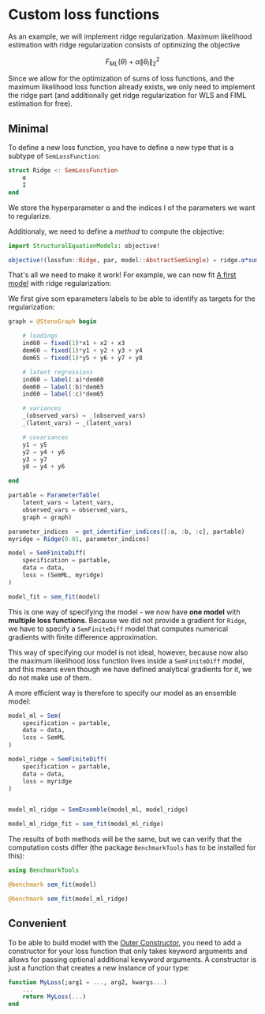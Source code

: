 # Custom loss functions

As an example, we will implement ridge regularization. Maximum likelihood estimation with ridge regularization consists of optimizing the objective
```math
F_{ML}(\theta) + \alpha \lVert \theta_I \rVert^2_2
```
Since we allow for the optimization of sums of loss functions, and the maximum likelihood loss function already exists, we only need to implement the ridge part (and additionally get ridge regularization for WLS and FIML estimation for free).

## Minimal
To define a new loss function, you have to define a new type that is a subtype of `SemLossFunction`:
```julia
struct Ridge <: SemLossFunction
    α
    I
end
```
We store the hyperparameter α and the indices I of the parameters we want to regularize.

Additionaly, we need to define a *method* to compute the objective:

```julia
import StructuralEquationModels: objective!

objective!(lossfun::Ridge, par, model::AbstractSemSingle) = ridge.α*sum(par[I].^2)
```

That's all we need to make it work! For example, we can now fit [A first model](@ref) with ridge regularization:

We first give som eparameters labels to be able to identify as targets for the regularization:
```julia
graph = @StenoGraph begin

    # loadings
    ind60 → fixed(1)*x1 + x2 + x3
    dem60 → fixed(1)*y1 + y2 + y3 + y4
    dem65 → fixed(1)*y5 + y6 + y7 + y8

    # latent regressions
    ind60 → label(:a)*dem60
    dem60 → label(:b)*dem65
    ind60 → label(:c)*dem65

    # variances
    _(observed_vars) ↔ _(observed_vars)
    _(latent_vars) ↔ _(latent_vars)

    # covariances
    y1 ↔ y5
    y2 ↔ y4 + y6
    y3 ↔ y7
    y8 ↔ y4 + y6

end

partable = ParameterTable(
    latent_vars = latent_vars,
    observed_vars = observed_vars,
    graph = graph)
```

```julia
parameter_indices  = get_identifier_indices([:a, :b, :c], partable)
myridge = Ridge(0.01, parameter_indices)

model = SemFiniteDiff(
    specification = partable,
    data = data,
    loss = (SemML, myridge)
)

model_fit = sem_fit(model)
```

This is one way of specifying the model - we now have **one model** with **multiple loss functions**. Because we did not provide a gradient for `Ridge`, we have to specify a `SemFiniteDiff` model that computes numerical gradients with finite difference approximation.

This way of specifying our model is not ideal, however, because now also the maximum likelihood loss function lives inside a `SemFiniteDiff` model, and this means even though we have defined analytical gradients for it, we do not make use of them.

A more efficient way is therefore to specify our model as an ensemble model: 

```julia
model_ml = Sem(
    specification = partable,
    data = data,
    loss = SemML
)

model_ridge = SemFiniteDiff(
    specification = partable,
    data = data,
    loss = myridge
)


model_ml_ridge = SemEnsemble(model_ml, model_ridge)

model_ml_ridge_fit = sem_fit(model_ml_ridge)
```

The results of both methods will be the same, but we can verify that the computation costs differ (the package `BenchmarkTools` has to be installed for this):

```julia
using BenchmarkTools

@benchmark sem_fit(model)

@benchmark sem_fit(model_ml_ridge)
```

## Convenient

To be able to build model with the [Outer Constructor](@ref), you need to add a constructor for your loss function that only takes keyword arguments and allows for passing optional additional kewyword arguments. A constructor is just a function that creates a new instance of your type:

```julia
function MyLoss(;arg1 = ..., arg2, kwargs...)
    ...
    return MyLoss(...)
end
```
